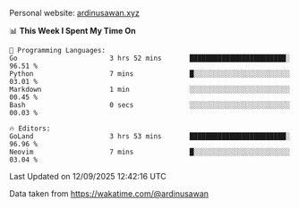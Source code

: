 Personal website: [ardinusawan.xyz](https://ardinusawan.xyz)

<!--START_SECTION:waka-->
📊 **This Week I Spent My Time On** 

```text
💬 Programming Languages: 
Go                       3 hrs 52 mins       ████████████████████████░   96.51 % 
Python                   7 mins              █░░░░░░░░░░░░░░░░░░░░░░░░   03.01 % 
Markdown                 1 min               ░░░░░░░░░░░░░░░░░░░░░░░░░   00.45 % 
Bash                     0 secs              ░░░░░░░░░░░░░░░░░░░░░░░░░   00.03 % 

🔥 Editors: 
GoLand                   3 hrs 53 mins       ████████████████████████░   96.96 % 
Neovim                   7 mins              █░░░░░░░░░░░░░░░░░░░░░░░░   03.04 % 
```


 Last Updated on 12/09/2025 12:42:16 UTC
<!--END_SECTION:waka-->
Data taken from https://wakatime.com/@ardinusawan
